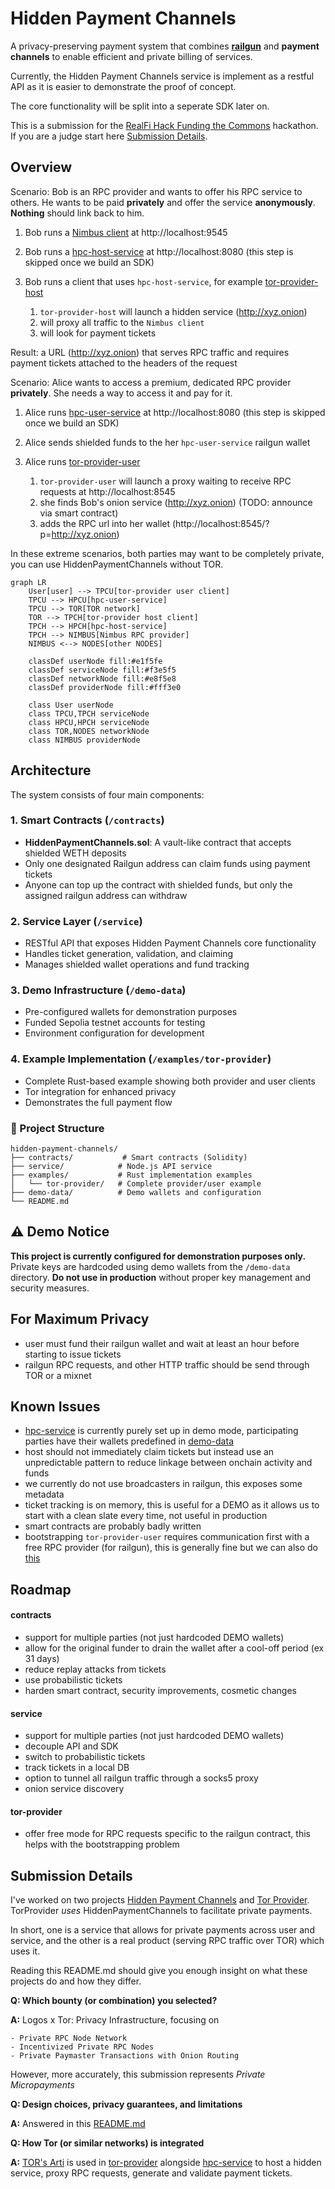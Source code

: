 # Hidden Payment Channels

A privacy-preserving payment system that combines **[railgun](https://github.com/Railgun-Community/wallet)** and **payment channels** to enable efficient and private billing of services.

Currently, the Hidden Payment Channels service is implement as a restful API as it is easier to demonstrate the proof of concept.

The core functionality will be split into a seperate SDK later on.

This is a submission for the [RealFi Hack Funding the Commons](https://realfi-hack.devspot.app/en?activeTab=overview) hackathon.
If you are a judge start here [Submission Details](#submission-details).

## Overview

Scenario: Bob is an RPC provider and wants to offer his RPC service to others.
He wants to be paid **privately** and offer the service **anonymously**.
**Nothing** should link back to him.

1. Bob runs a [Nimbus client](https://github.com/status-im/nimbus-eth1) at http://localhost:9545
2. Bob runs a [hpc-host-service](./service/) at http://localhost:8080 (this step is skipped once we build an SDK)
3. Bob runs a client that uses `hpc-host-service`, for example [tor-provider-host](./examples/tor-provider/)

   1. `tor-provider-host` will launch a hidden service (http://xyz.onion)
   2. will proxy all traffic to the `Nimbus client`
   3. will look for payment tickets

Result: a URL (http://xyz.onion) that serves RPC traffic and requires payment tickets attached to the headers of the request

Scenario: Alice wants to access a premium, dedicated RPC provider **privately**.
She needs a way to access it and pay for it.

1. Alice runs [hpc-user-service](./service/) at http://localhost:8080 (this step is skipped once we build an SDK)
2. Alice sends shielded funds to the her `hpc-user-service` railgun wallet
3. Alice runs [tor-provider-user](./examples/tor-provider/)

   1. `tor-provider-user` will launch a proxy waiting to receive RPC requests at http://localhost:8545
   2. she finds Bob's onion service (http://xyz.onion) (TODO: announce via smart contract)
   3. adds the RPC url into her wallet (http://localhost:8545/?p=http://xyz.onion)

In these extreme scenarios, both parties may want to be completely private, you can use HiddenPaymentChannels without TOR.

```mermaid
graph LR
    User[user] --> TPCU[tor-provider user client]
    TPCU --> HPCU[hpc-user-service]
    TPCU --> TOR[TOR network]
    TOR --> TPCH[tor-provider host client]
    TPCH --> HPCH[hpc-host-service]
    TPCH --> NIMBUS[Nimbus RPC provider]
    NIMBUS <--> NODES[other NODES]

    classDef userNode fill:#e1f5fe
    classDef serviceNode fill:#f3e5f5
    classDef networkNode fill:#e8f5e8
    classDef providerNode fill:#fff3e0

    class User userNode
    class TPCU,TPCH serviceNode
    class HPCU,HPCH serviceNode
    class TOR,NODES networkNode
    class NIMBUS providerNode
```

## Architecture

The system consists of four main components:

### 1. **Smart Contracts** (`/contracts`)

- **HiddenPaymentChannels.sol**: A vault-like contract that accepts shielded WETH deposits
- Only one designated Railgun address can claim funds using payment tickets
- Anyone can top up the contract with shielded funds, but only the assigned railgun address can withdraw

### 2. **Service Layer** (`/service`)

- RESTful API that exposes Hidden Payment Channels core functionality
- Handles ticket generation, validation, and claiming
- Manages shielded wallet operations and fund tracking

### 3. **Demo Infrastructure** (`/demo-data`)

- Pre-configured wallets for demonstration purposes
- Funded Sepolia testnet accounts for testing
- Environment configuration for development

### 4. **Example Implementation** (`/examples/tor-provider`)

- Complete Rust-based example showing both provider and user clients
- Tor integration for enhanced privacy
- Demonstrates the full payment flow

### 📁 Project Structure

```
hidden-payment-channels/
├── contracts/           # Smart contracts (Solidity)
├── service/            # Node.js API service
├── examples/           # Rust implementation examples
│   └── tor-provider/   # Complete provider/user example
├── demo-data/          # Demo wallets and configuration
└── README.md
```

## ⚠️ Demo Notice

**This project is currently configured for demonstration purposes only.** Private keys are hardcoded using demo wallets from the `/demo-data` directory. **Do not use in production** without proper key management and security measures.

## For Maximum Privacy

- user must fund their railgun wallet and wait at least an hour before starting to issue tickets
- railgun RPC requests, and other HTTP traffic should be send through TOR or a mixnet

## Known Issues

- [hpc-service](./service/) is currently purely set up in demo mode, participating parties have their wallets predefined in [demo-data](./demo-data/)
- host should not immediately claim tickets but instead use an unpredictable pattern to reduce linkage between onchain activity and funds
- we currently do not use broadcasters in railgun, this exposes some metadata
- ticket tracking is on memory, this is useful for a DEMO as it allows us to start with a clean slate every time, not useful in production
- smart contracts are probably badly written
- bootstrapping `tor-provider-user` requires communication first with a free RPC provider (for railgun), this is generally fine but we can also do [this](#tor-provider)

## Roadmap

#### contracts

- support for multiple parties (not just hardcoded DEMO wallets)
- allow for the original funder to drain the wallet after a cool-off period (ex 31 days)
- reduce replay attacks from tickets
- use probabilistic tickets
- harden smart contract, security improvements, cosmetic changes

#### service

- support for multiple parties (not just hardcoded DEMO wallets)
- decouple API and SDK
- switch to probabilistic tickets
- track tickets in a local DB
- option to tunnel all railgun traffic through a socks5 proxy
- onion service discovery

#### tor-provider

- offer free mode for RPC requests specific to the railgun contract, this helps with the bootstrapping problem

## Submission Details

I've worked on two projects [Hidden Payment Channels](./service/) and [Tor Provider](./examples/tor-provider/). TorProvider _uses_ HiddenPaymentChannels to facilitate private payments.

In short, one is a service that allows for private payments across user and service, and the other is a real product (serving RPC traffic over TOR) which uses it.

Reading this README.md should give you enough insight on what these projects do and how they differ.

**Q: Which bounty (or combination) you selected?**

**A:** Logos x Tor: Privacy Infrastructure, focusing on

    - Private RPC Node Network
    - Incentivized Private RPC Nodes
    - Private Paymaster Transactions with Onion Routing

However, more accurately, this submission represents _Private Micropayments_

**Q: Design choices, privacy guarantees, and limitations**

**A:** Answered in this [README.md](#overview)

**Q: How Tor (or similar networks) is integrated**

**A:** [TOR's Arti](https://gitlab.torproject.org/tpo/core/arti) is used in [tor-provider](./examples/tor-provider/) alongside [hpc-service](./service/) to host a hidden service, proxy RPC requests, generate and validate payment tickets.

